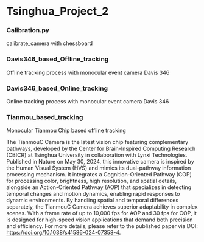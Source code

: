# Tsinghua_Project_2

### Calibration.py ###
calibrate_camera with chessboard

### Davis346_based_Offline_tracking ###
Offline tracking process with monocular event camera Davis 346

### Davis346_based_Online_tracking ###
Online tracking process with monocular event camera Davis 346

### Tianmou_based_tracking ###
Monocular Tianmou Chip based offline tracking

The TianmouC Camera is the latest vision chip featuring complementary pathways, developed by the Center for Brain-Inspired Computing Research (CBICR) at Tsinghua University in collaboration with Lynxi Technologies. Published in Nature on May 30, 2024, this innovative camera is inspired by the Human Visual System (HVS) and mimics its dual-pathway information processing mechanism. It integrates a Cognition-Oriented Pathway (COP) for processing color, brightness, high resolution, and spatial details, alongside an Action-Oriented Pathway (AOP) that specializes in detecting temporal changes and motion dynamics, enabling rapid responses to dynamic environments. By handling spatial and temporal differences separately, the TianmouC Camera achieves superior adaptability in complex scenes. With a frame rate of up to 10,000 fps for AOP and 30 fps for COP, it is designed for high-speed vision applications that demand both precision and efficiency. For more details, please refer to the published paper via DOI: https://doi.org/10.1038/s41586-024-07358-4.



